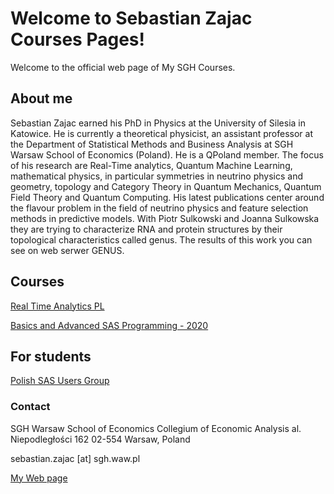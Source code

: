 # Welcome to Sebastian Zajac Courses Pages!

Welcome to the official web page of My SGH Courses.

## About me

Sebastian Zajac earned his PhD in Physics at the University of Silesia in Katowice. He is currently a theoretical physicist, an assistant professor at the Department of Statistical Methods and Business Analysis at SGH Warsaw School of Economics (Poland). He is a  QPoland member. The focus of his research are Real-Time analytics, Quantum Machine Learning, mathematical physics, in particular symmetries in neutrino physics and geometry, topology and Category Theory in Quantum Mechanics, Quantum Field Theory and Quantum Computing. His latest publications center around the flavour problem in the field of neutrino physics and feature selection methods in predictive models. With Piotr Sulkowski and Joanna Sulkowska they are trying to characterize RNA and protein structures by their topological characteristics called genus. The results of this work you can see on web serwer GENUS.


## Courses

[Real Time Analytics PL](https://sebkaz-teaching.github.io/RealTime/)

[Basics and Advanced SAS Programming - 2020](https://sebkaz-teaching.github.io/ProgramowanieSAS/index.html)

## For students

[Polish SAS Users Group](http://polsug.com/PolSUG_intro.pdf)


### Contact

SGH Warsaw School of Economics 
Collegium of Economic Analysis 
al. Niepodległości 162 
02-554 Warsaw, Poland 

sebastian.zajac [at] sgh.waw.pl

[My Web page](https://sebastianzajac.pl)
